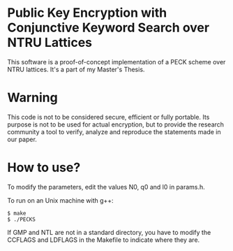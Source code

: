 Public Key Encryption with Conjunctive Keyword Search over NTRU Lattices
===========

This software is a proof-of-concept implementation of a PECK scheme over NTRU lattices. It's a part of my Master's Thesis. 

Warning
=======
This code is not to be considered secure, efficient or fully portable. Its purpose is not to be used for actual encryption, but to provide the research community a tool to verify, analyze and reproduce the statements made in our paper.

How to use?
===========

To modify the parameters, edit the values N0, q0 and l0 in params.h.

To run on an Unix machine with g++:
```
$ make
$ ./PECKS
```

If GMP and NTL are not in a standard directory, you have to modify the CCFLAGS and LDFLAGS in the Makefile to indicate where they are.

